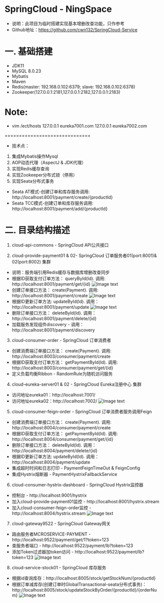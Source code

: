 SpringCloud - NingSpace
==============================
* 说明：此项目为临时搭建实现基本增删改查功能，只作参考
* Github地址：https://github.com/cwn132/SpringCloud-Service

# 一. 基础搭建
- JDK11
- MySQL 8.0.23
- Mybatis
- Maven
- Redis(master: 192.168.0.102:6379; slave: 192.168.0.102:6378)
- Zookeeper(127.0.0.1:2181,127.0.0.1:2182,127.0.0.1:2183) 

# Note:
- vim /ect/hosts
127.0.0.1 eureka7001.com
127.0.0.1 eureka7002.com

==============================
* 技术点：
1. 集成Mybatis操作Mysql
2. AOP动态代理（AspectJ & JDK代理）
3. 实现Redis缓存查询 
4. 实现Zookeeper分布式锁（停用）
5. 实现Seata分布式事务
* Seata AT模式-创建订单和库存服务调用: http://localhost:8001/payment/create/{productId}
* Seata TCC模式-创建订单和库存服务调用: http://localhost:8001/payment/add/{productId}

# 二. 目录结构描述
1. cloud-api-commons - SpringCloud API公共接口

2. cloud-provide-payment01 & 02- SpringCloud 订单服务者01(port:8001)& 02(port:8002) 集群
* 说明：服务端引用Redis缓存与数据库增删改查同步
* 根据ID获取支付订单方法： queryById(Id). 调用: http://localhost:8001/payment/get/{id}
![Image text](https://gitee.com/cwn132/SpringCloud-Service/raw/master/query.jpg)
* 创建订单接口方法： create(Payment). 调用: http://localhost:8001/payment/create
![Image text](https://gitee.com/cwn132/SpringCloud-Service/raw/master/create.jpg)
* 根据ID更新订单方法: updateById(Id). 调用：http://localhost:8001/payment/update
![Image text](https://gitee.com/cwn132/SpringCloud-Service/raw/master/update.jpg)
* 删除订单接口方法： deleteById(Id). 调用：http://localhost:8001/payment/delete/{id}
* 加载服务发现组件discovery - 调用：http://localhost:8001/payment/discovery


3. cloud-consumer-order - SpringCloud 订单消费者 
* 创建消费端订单接口方法： create(Payment). 调用: http://localhost:8003/consumer/payment/create
* 根据ID获取支付订单方法： getPaymentById(Id). 调用: http://localhost:8003/consumer/payment/get/{id}
* 定义负载均衡Ribbon - RandomRule为随机访问服务

4. cloud-eureka-server01 & 02 - SpringCloud Eureka注册中心 集群
* 访问地址eureka01：http://localhost:7001/
* 访问地址eureka02：http://localhost:7002/
![Image text](https://gitee.com/cwn132/SpringCloud-Service/raw/master/eureka.jpg)

5. cloud-consumer-feign-order - SpringCloud 订单消费者服务调用Feign
* 创建消费端订单接口方法： create(Payment). 调用: http://localhost:8004/consumer/payment/create
* 根据ID获取支付订单方法： getPaymentById(Id). 调用: http://localhost:8004/consumer/payment/get/{id}
* 删除订单接口方法： deleteById(Id). 调用：http://localhost:8004/payment/delete/{id}
* 根据ID更新订单方法: updateById(Id). 调用：http://localhost:8004/payment/update
* 集成超时时间和日志打印 - PaymentFeignTimeOut & FeignConfig
* 集成Hystrix熔断器 - PaymentHystrixFallbackService

6. cloud-consumer-hystrix-dashboard - SpringCloud Hystrix监控器
* 控制台 - http://localhost:9001/hystrix
* 加入cloud-provide-payment01监控 - http://localhost:8001/hystrix.stream
* 加入cloud-consumer-feign-order监控 - http://localhost:8004/hystrix.stream
![Image text](https://gitee.com/cwn132/SpringCloud-Service/raw/master/hystrix.jpg)

7. cloud-gateway9522 - SpringCloud Gateway网关
* 路由服务者MCROSERVICE-PAYMENT - http://localhost:9522/payment/get/1?token=123
* 查服务者端口 - http://localhost:9522/payment/lb?token=123
* 添加Token过滤器加token访问 - http://localhost:9522/payment/lb?token=123
![Image text](https://gitee.com/cwn132/SpringCloud-Service/raw/master/gateway.jpg)

8. cloud-service-stock01 - SpringCloud 库存服务
* 根据id查询库存：http://localhost:8005/stock/getStockNum/{productId}
* 根据订单减库存(创建订单时GlobalTransactional-seata分布式事务)：http://localhost:8005/stock/updateStockByOrder/{productId}/{orderNum}
![Image text](https://gitee.com/cwn132/SpringCloud-Service/raw/master/seata(AT).jpg)









